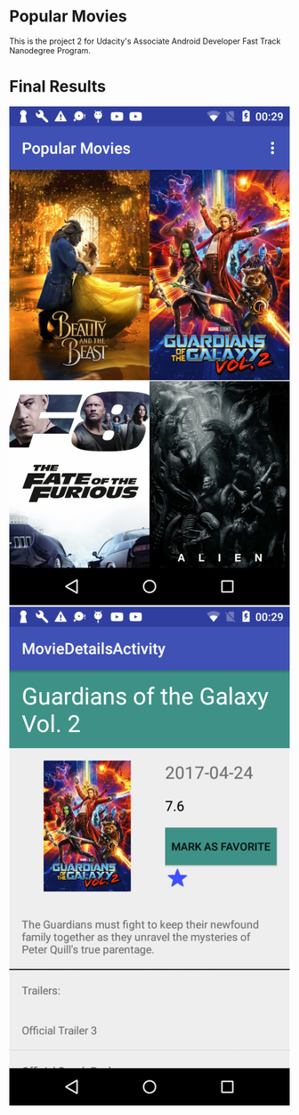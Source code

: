 # Popular Movies

This is the project 2 for Udacity's Associate Android Developer Fast Track Nanodegree Program.

# Final Results

![alt text](https://github.com/DavisJP/PopularMovies/blob/master/device-2017-05-19-002937.png)
![alt text](https://github.com/DavisJP/PopularMovies/blob/master/device-2017-05-19-003004.png)
